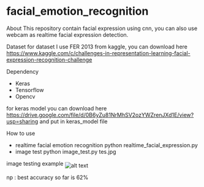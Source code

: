 # facial_emotion_recognition

About 
This repository contain facial expression using cnn, you can also use webcam as realtime facial expression detection. 

Dataset 
for dataset I use FER 2013 from kaggle, you can download here
https://www.kaggle.com/c/challenges-in-representation-learning-facial-expression-recognition-challenge 

Dependency 
- Keras
- Tensorflow
- Opencv

for keras model you can download here
https://drive.google.com/file/d/0B6yZu81NrMhSV2ozYWZrenJXd1E/view?usp=sharing 
and put in keras_model file

How to use
- realtime facial emotion recognition 
python realtime_facial_expression.py 
- image test 
python image_test.py tes.jpg

image testing example 
<img src="https://github.com/adamaulia/facial_emotion_recognition/blob/master/result.jpg" alt="alt text" align="middle"/>

np : best accuracy so far is 62%
